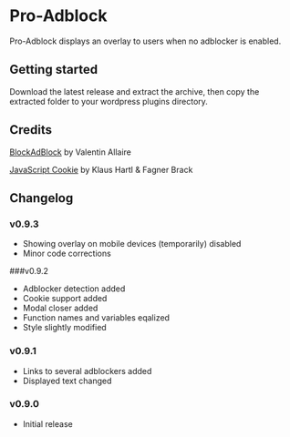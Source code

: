 # Pro-Adblock

Pro-Adblock displays an overlay to users when no adblocker is enabled.

## Getting started

Download the latest release and extract the archive, then copy the extracted folder to your wordpress plugins directory.

## Credits

[BlockAdBlock](https://github.com/sitexw/BlockAdBlock) by Valentin Allaire

[JavaScript Cookie](https://github.com/js-cookie/js-cookie) by Klaus Hartl & Fagner Brack

## Changelog

### v0.9.3

* Showing overlay on mobile devices (temporarily) disabled
* Minor code corrections

###v0.9.2

* Adblocker detection added
* Cookie support added
* Modal closer added
* Function names and variables eqalized
* Style slightly modified

### v0.9.1

* Links to several adblockers added
* Displayed text changed

### v0.9.0

* Initial release
